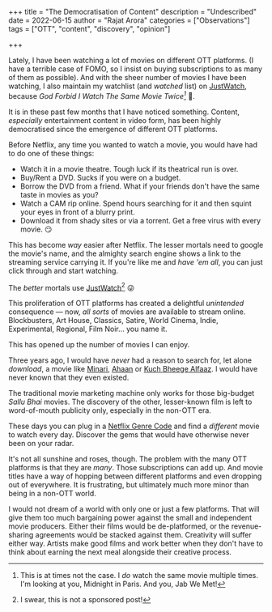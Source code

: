+++
title = "The Democratisation of Content"
description = "Undescribed"
date = 2022-06-15
author = "Rajat Arora"
categories = ["Observations"]
tags = ["OTT", "content", "discovery", "opinion"]

+++

Lately, I have been watching a lot of movies on different OTT platforms. (I have a terrible case of FOMO, so I insist on buying subscriptions to as many of them as possible). And with the sheer number of movies I have been watching, I also maintain my watchlist (and _watched_ list) on [JustWatch](https://www.justwatch.com/), because _God Forbid I Watch The Same Movie Twice[^1]_ :anger:. 

It is in these past few months that I have noticed something. Content, _especially_ entertainment content in video form, has been highly democratised since the emergence of different OTT platforms.

Before Netflix, any time you wanted to watch a movie, you would have had to do one of these things:

- Watch it in a movie theatre. Tough luck if its theatrical run is over.
- Buy/Rent a DVD. Sucks if you were on a budget.
- Borrow the DVD from a friend. What if your friends don't have the same taste in movies as you?
- Watch a CAM rip online. Spend hours searching for it and then squint your eyes in front of a blurry print.
- Download it from shady sites or via a torrent. Get a free virus with every movie. :smirk:

This has become _way_ easier after Netflix. The lesser mortals need to google the movie's name, and the almighty search engine shows a link to the streaming service carrying it. If you're like me and _have 'em all_, you can just click through and start watching.

The _better_ mortals use [JustWatch](https://www.justwatch.com/)[^2] :stuck_out_tongue_winking_eye:

This proliferation of OTT platforms has created a delightful _unintended_ consequence &mdash; now, _all sorts_ of movies are available to stream online. Blockbusters, Art House, Classics, Satire, World Cinema, Indie, Experimental, Regional, Film Noir... you name it.

This has opened up the number of movies I can enjoy.

Three years ago, I would have _never_ had a reason to search for, let alone _download_, a movie like [Minari](https://en.wikipedia.org/wiki/Minari_(film)), [Ahaan](https://en.wikipedia.org/wiki/Ahaan) or [Kuch Bheege Alfaaz](https://en.wikipedia.org/wiki/Kuchh_Bheege_Alfaaz). I would have never known that they even existed.

The traditional movie marketing machine only works for those big-budget _Sallu Bhai_ movies. The discovery of the other, lesser-known film is left to word-of-mouth publicity only, especially in the non-OTT era.

These days you can plug in a [Netflix Genre Code](https://www.netflix-codes.com/) and find a _different_ movie to watch every day. Discover the gems that would have otherwise never been on your radar.

It's not all sunshine and roses, though. The problem with the many OTT platforms is that they are _many_. Those subscriptions can add up. And movie titles have a way of hopping between different platforms and even dropping out of everywhere. It is frustrating, but ultimately much more minor than being in a non-OTT world.

I would not dream of a world with only one or just a few platforms. That will give them too much bargaining power against the small and independent movie producers. Either their films would be de-platformed, or the revenue-sharing agreements would be stacked against them. Creativity will suffer either way. Artists make good films and work better when they don't have to think about earning the next meal alongside their creative process.

[^1]: This is at times not the case. I _do_ watch the same movie multiple times. I'm looking at you, Midnight in Paris. And you, Jab We Met!
[^2]: I swear, this is not a sponsored post!

